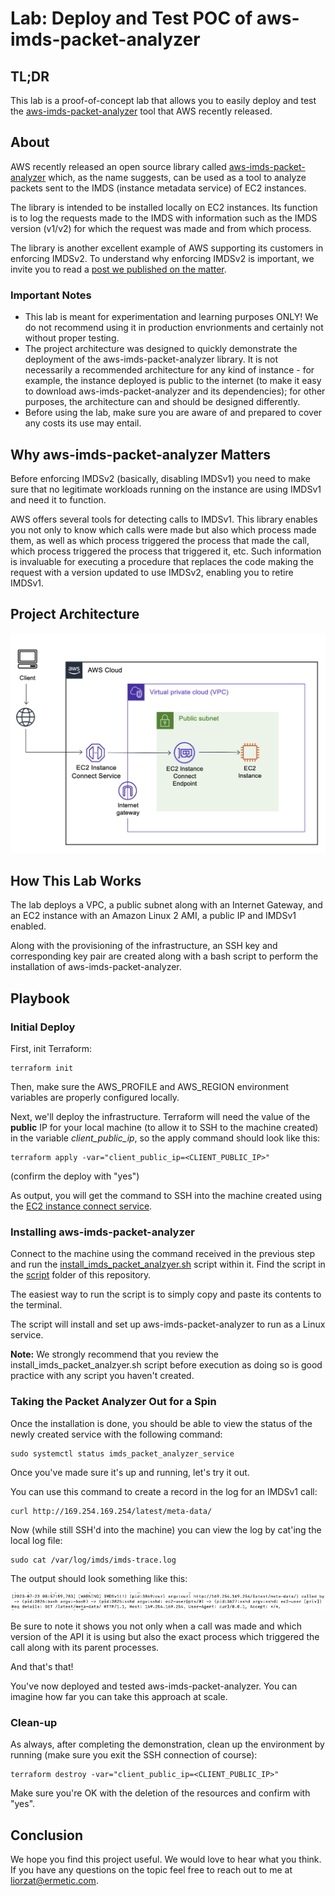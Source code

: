 # Lab: Deploy and Test POC of aws-imds-packet-analyzer  

## TL;DR 

This lab is a proof-of-concept lab that allows you to easily deploy and test the [aws-imds-packet-analyzer](https://github.com/aws/aws-imds-packet-analyzer) tool that AWS recently released. 

## About 

AWS recently released an open source library called [aws-imds-packet-analyzer](https://github.com/aws/aws-imds-packet-analyzer) which, as the name suggests, can be used as a tool to analyze packets sent to the IMDS (instance metadata service) of EC2 instances. 

The library is intended to be installed locally on EC2 instances. Its function is to log the requests made to the IMDS with information such as the IMDS version (v1/v2) for which the request was made and from which process.

The library is another excellent example of AWS supporting its customers in enforcing IMDSv2. To understand why enforcing IMDSv2 is important, we invite you to read a [post we published on the matter](https://ermetic.com/blog/aws/aws-ec2-imds-what-you-need-to-know/).  

### Important Notes 
- This lab is meant for experimentation and learning purposes ONLY! We do not recommend using it in production envrionments and certainly not without proper testing.
- The project architecture was designed to quickly demonstrate the deployment of the aws-imds-packet-analyzer library. It is not necessarily a recommended architecture for any kind of instance - for example, the instance deployed is public to the internet (to make it easy to download aws-imds-packet-analyzer and its dependencies); for other purposes, the architecture can and should be designed differently.
- Before using the lab, make sure you are aware of and prepared to cover any costs its use may entail. 

## Why aws-imds-packet-analyzer Matters 

Before enforcing IMDSv2 (basically, disabling IMDSv1) you need to make sure that no legitimate workloads running on the instance are using IMDSv1 and need it to function.  

AWS offers several tools for detecting calls to IMDSv1. This library enables you not only to know which calls were made but also which process made them, as well as which process triggered the process that made the call, which process triggered the process that triggered it, etc. Such information is invaluable for executing a procedure that replaces the code making the request with a version updated to use IMDSv2, enabling you to retire IMDSv1. 

## Project Architecture 

![Project Architecture][packet-analyzer-architecture]

## How This Lab Works 

The lab deploys a VPC, a public subnet along with an Internet Gateway, and an EC2 instance with an Amazon Linux 2 AMI, a public IP and IMDSv1 enabled.  

Along with the provisioning of the infrastructure, an SSH key and corresponding key pair are created along with a bash script to perform the installation of aws-imds-packet-analyzer. 
 
## Playbook 

### Initial Deploy 

First, init Terraform: 

    terraform init  

Then, make sure the AWS_PROFILE and AWS_REGION environment variables are properly configured locally. 

Next, we'll deploy the infrastructure. Terraform will need the value of the **public** IP for your local machine (to allow it to SSH to the machine created) in the variable *client_public_ip*, so the apply command should look like this: 

    terraform apply -var="client_public_ip=<CLIENT_PUBLIC_IP>"

(confirm the deploy with "yes")

As output, you will get the command to SSH into the machine created using the [EC2 instance connect service](https://aws.amazon.com/blogs/compute/secure-connectivity-from-public-to-private-introducing-ec2-instance-connect-endpoint-june-13-2023/).   

### Installing aws-imds-packet-analyzer 

Connect to the machine using the command received in the previous step and run the [install_imds_packet_analzyer.sh](script/install_imds_packet_analzyer.sh) script within it. Find the script in the [script](script/) folder of this repository. 

The easiest way to run the script is to simply copy and paste its contents to the terminal. 

The script will install and set up aws-imds-packet-analyzer to run as a Linux service.

**Note:** We strongly recommend that you review the install_imds_packet_analzyer.sh script before execution as doing so is good practice with any script you haven't created.  

### Taking the Packet Analyzer Out for a Spin 

Once the installation is done, you should be able to view the status of the newly created service with the following command: 

    sudo systemctl status imds_packet_analyzer_service 

Once you've made sure it's up and running, let's try it out. 

You can use this command to create a record in the log for an IMDSv1 call: 

    curl http://169.254.169.254/latest/meta-data/   

Now (while still SSH'd into the machine) you can view the log by cat'ing the local log file:  

    sudo cat /var/log/imds/imds-trace.log 

The output should look something like this: 

![Example Output][example-output-log]

Be sure to note it shows you not only when a call was made and which version of the API it is using but also the exact process which triggered the call along with its parent processes. 

And that's that! 

You've now deployed and tested aws-imds-packet-analyzer. You can imagine how far you can take this approach at scale.

### Clean-up

As always, after completing the demonstration, clean up the environment by running (make sure you exit the SSH connection of course):

    terraform destroy -var="client_public_ip=<CLIENT_PUBLIC_IP>"

Make sure you're OK with the deletion of the resources and confirm with "yes".

## Conclusion 

We hope you find this project useful. We would love to hear what you think. If you have any questions on the topic feel free to reach out to me at liorzat@ermetic.com. 

[packet-analyzer-architecture]: img/packet-analyzer-architecture.png
[example-output-log]: img/example-output-log.png